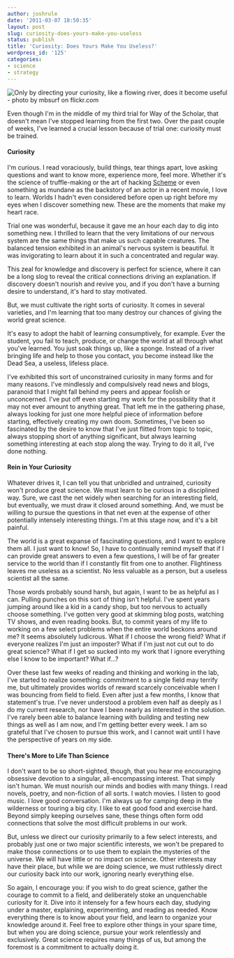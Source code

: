 ```yaml
---
author: joshrule
date: '2011-03-07 18:50:35'
layout: post
slug: curiosity-does-yours-make-you-useless
status: publish
title: 'Curiosity: Does Yours Make You Useless?'
wordpress_id: '125'
categories:
- science
- strategy
---
```


![Only by directing your curiosity, like a flowing river, does it become
useful - photo by mbsurf on flickr.com][1]

Even though I'm in the middle of my third trial for Way of the Scholar, that
doesn't mean I've stopped learning from the first two. Over the past couple of
weeks, I've learned a crucial lesson because of trial one: curiosity must be
trained.

#### Curiosity

I'm curious. I read voraciously, build things, tear things apart, love asking
questions and want to know more, experience more, feel more. Whether it's the
science of truffle-making or the art of hacking [Scheme][2] or even something
as mundane as the backstory of an actor in a recent movie, I love to learn.
Worlds I hadn't even considered before open up right before my eyes when I
discover something new. These are the moments that make my heart race.

Trial one was wonderful, because it gave me an hour each day to dig into
something new. I thrilled to learn that the very limitations of our nervous
system are the same things that make us such capable creatures. The balanced
tension exhibited in an animal's nervous system is beautiful. It was
invigorating to learn about it in such a concentrated and regular way.

This zeal for knowledge and discovery is perfect for science, where it can be
a long slog to reveal the critical connections driving an explanation. If
discovery doesn't nourish and revive you, and if you don't have a burning
desire to understand, it's hard to stay motivated.

But, we must cultivate the right sorts of curiosity. It comes in several
varieties, and I'm learning that too many destroy our chances of giving the
world great science.

It's easy to adopt the habit of learning consumptively, for example. Ever the
student, you fail to teach, produce, or change the world at all through what
you've learned. You just soak things up, like a sponge. Instead of a river
bringing life and help to those you contact, you become instead like the Dead
Sea, a useless, lifeless place.

I've exhibited this sort of unconstrained curiosity in many forms and for many
reasons. I've mindlessly and compulsively read news and blogs, paranoid that I
might fall behind my peers and appear foolish or unconcerned. I've put off
even starting my work for the possibility that it may not ever amount to
anything great. That left me in the gathering phase, always looking for just
one more helpful piece of information before starting, effectively creating my
own doom. Sometimes, I've been so fascinated by the desire to know that I've
just flitted from topic to topic, always stopping short of anything
significant, but always learning something interesting at each stop along the
way. Trying to do it all, I've done nothing.

#### Rein in Your Curiosity

Whatever drives it, I can tell you that unbridled and untrained, curiosity
won't produce great science. We must learn to be curious in a disciplined way.
Sure, we cast the net widely when searching for an interesting field, but
eventually, we must draw it closed around something. And, we must be willing
to pursue the questions in that net even at the expense of other potentially
intensely interesting things. I'm at this stage now, and it's a bit painful.

The world is a great expanse of fascinating questions, and I want to explore
them all. I just want to know! So, I have to continually remind myself that if
I can provide great answers to even a few questions, I will be of far greater
service to the world than if I constantly flit from one to another.
Flightiness leaves me useless as a scientist. No less valuable as a person,
but a useless scientist all the same.

Those words probably sound harsh, but again, I want to be as helpful as I can.
Pulling punches on this sort of thing isn't helpful. I've spent years jumping
around like a kid in a candy shop, but too nervous to actually choose
something. I've gotten very good at skimming blog posts, watching TV shows,
and even reading books. But, to commit years of my life to working on a few
select problems when the entire world beckons around me? It seems absolutely
ludicrous. What if I choose the wrong field? What if everyone realizes I'm
just an imposter? What if I'm just not cut out to do great science? What if I
get so sucked into my work that I ignore everything else I know to be
important? What if…?

Over these last few weeks of reading and thinking and working in the lab, I've
started to realize something: commitment to a single field may terrify me, but
ultimately provides worlds of reward scarcely conceivable when I was bouncing
from field to field. Even after just a few months, I know that statement's
true. I've never understood a problem even half as deeply as I do my current
research, nor have I been nearly as interested in the solution. I've rarely
been able to balance learning with building and testing new things as well as
I am now, and I'm getting better every week. I am so grateful that I've chosen
to pursue this work, and I cannot wait until I have the perspective of years
on my side.

#### There's More to Life Than Science

I don't want to be so short-sighted, though, that you hear me encouraging
obsessive devotion to a singular, all-encompassing interest. That simply isn't
human. We must nourish our minds and bodies with many things. I read novels,
poetry, and non-fiction of all sorts. I watch movies. I listen to good music.
I love good conversation. I'm always up for camping deep in the wilderness or
touring a big city. I like to eat good food and exercise hard. Beyond simply
keeping ourselves sane, these things often form odd connections that solve the
most difficult problems in our work.

But, unless we direct our curiosity primarily to a few select interests, and
probably just one or two major scientific interests, we won't be prepared to
make those connections or to use them to explain the mysteries of the
universe. We will have little or no impact on science. Other interests may
have their place, but while we are doing science, we must ruthlessly direct
our curiosity back into our work, ignoring nearly everything else.

So again, I encourage you: if you wish to do great science, gather the courage
to commit to a field, and deliberately stoke an unquenchable curiosity for it.
Dive into it intensely for a few hours each day, studying under a master,
explaining, experimenting, and reading as needed. Know everything there is to
know about your field, and learn to organize your knowledge around it. Feel
free to explore other things in your spare time, but when you are doing
science, pursue your work relentlessly and exclusively. Great science requires
many things of us, but among the foremost is a commitment to actually doing
it.

[1]: /a/2011-03-07-curiosity-does-yours-make-you-useless/river.png (Only by directing your curiosity, like a flowing river, does it become useful - photo by mbsurf on flickr.com)
[2]: http://en.wikipedia.org/wiki/Scheme_(programming_language) (Wikipedia - Scheme)

